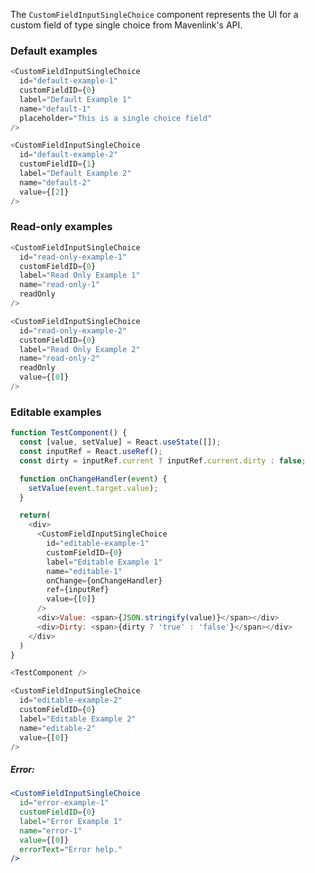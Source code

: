 The `CustomFieldInputSingleChoice` component represents the UI for a custom field of type single choice from Mavenlink's API.

### Default examples

```js
<CustomFieldInputSingleChoice
  id="default-example-1"
  customFieldID={0}
  label="Default Example 1"
  name="default-1"
  placeholder="This is a single choice field"
/>
```

```js
<CustomFieldInputSingleChoice
  id="default-example-2"
  customFieldID={1}
  label="Default Example 2"
  name="default-2"
  value={[2]}
/>
```

### Read-only examples

```js
<CustomFieldInputSingleChoice
  id="read-only-example-1"
  customFieldID={0}
  label="Read Only Example 1"
  name="read-only-1"
  readOnly
/>
```

```js
<CustomFieldInputSingleChoice
  id="read-only-example-2"
  customFieldID={0}
  label="Read Only Example 2"
  name="read-only-2"
  readOnly
  value={[0]}
/>
```

### Editable examples

```js
function TestComponent() {
  const [value, setValue] = React.useState([]);
  const inputRef = React.useRef();
  const dirty = inputRef.current ? inputRef.current.dirty : false;

  function onChangeHandler(event) {
    setValue(event.target.value);
  }

  return(
    <div>
      <CustomFieldInputSingleChoice
        id="editable-example-1"
        customFieldID={0}
        label="Editable Example 1"
        name="editable-1"
        onChange={onChangeHandler}
        ref={inputRef}
        value={[0]}
      />
      <div>Value: <span>{JSON.stringify(value)}</span></div>
      <div>Dirty: <span>{dirty ? 'true' : 'false'}</span></div>
    </div>
  )
}

<TestComponent />
```

```js
<CustomFieldInputSingleChoice
  id="editable-example-2"
  customFieldID={0}
  label="Editable Example 2"
  name="editable-2"
  value={[0]}
/>
```

##### Error:
```jsx
<CustomFieldInputSingleChoice
  id="error-example-1"
  customFieldID={0}
  label="Error Example 1"
  name="error-1"
  value={[0]}
  errorText="Error help."
/>
```
